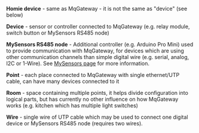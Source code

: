**Homie device** - same as MqGateway - it is not the same as "device" (see below)

**Device** - sensor or controller connected to MqGateway (e.g. relay module, switch button or MySensors RS485 node)

**MySensors RS485 node** - Additional controller (e.g. Arduino Pro Mini) used to provide communication with MqGateway, for devices which are using other communication channels than simple digital wire (e.g. serial, analog, I2C or 1-Wire). See [MySensors page](https://www.mysensors.org/) for more information. 

**Point** - each place connected to MqGateway with single ethernet/UTP cable, can have many devices connected to it

**Room** - space containing multiple points, it helps divide configuration into logical parts, but has currently no other influence on how MqGateway works (e.g. kitchen which has multiple light switches)

**Wire** - single wire of UTP cable which may be used to connect one digital device or MySensors RS485 node (requires two wires).
